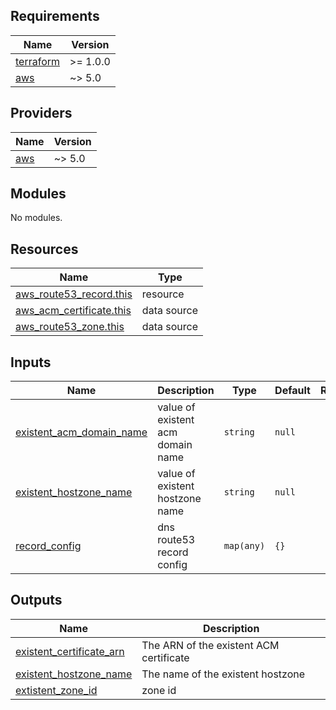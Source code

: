 <!-- BEGINNING OF PRE-COMMIT-TERRAFORM DOCS HOOK -->
## Requirements

| Name | Version |
|------|---------|
| <a name="requirement_terraform"></a> [terraform](#requirement\_terraform) | >= 1.0.0 |
| <a name="requirement_aws"></a> [aws](#requirement\_aws) | ~> 5.0 |

## Providers

| Name | Version |
|------|---------|
| <a name="provider_aws"></a> [aws](#provider\_aws) | ~> 5.0 |

## Modules

No modules.

## Resources

| Name | Type |
|------|------|
| [aws_route53_record.this](https://registry.terraform.io/providers/hashicorp/aws/latest/docs/resources/route53_record) | resource |
| [aws_acm_certificate.this](https://registry.terraform.io/providers/hashicorp/aws/latest/docs/data-sources/acm_certificate) | data source |
| [aws_route53_zone.this](https://registry.terraform.io/providers/hashicorp/aws/latest/docs/data-sources/route53_zone) | data source |

## Inputs

| Name | Description | Type | Default | Required |
|------|-------------|------|---------|:--------:|
| <a name="input_existent_acm_domain_name"></a> [existent\_acm\_domain\_name](#input\_existent\_acm\_domain\_name) | value of existent acm domain name | `string` | `null` | no |
| <a name="input_existent_hostzone_name"></a> [existent\_hostzone\_name](#input\_existent\_hostzone\_name) | value of existent hostzone name | `string` | `null` | no |
| <a name="input_record_config"></a> [record\_config](#input\_record\_config) | dns route53 record config | `map(any)` | `{}` | no |

## Outputs

| Name | Description |
|------|-------------|
| <a name="output_existent_certificate_arn"></a> [existent\_certificate\_arn](#output\_existent\_certificate\_arn) | The ARN of the existent ACM certificate |
| <a name="output_existent_hostzone_name"></a> [existent\_hostzone\_name](#output\_existent\_hostzone\_name) | The name of the existent hostzone |
| <a name="output_extistent_zone_id"></a> [extistent\_zone\_id](#output\_extistent\_zone\_id) | zone id |
<!-- END OF PRE-COMMIT-TERRAFORM DOCS HOOK -->
